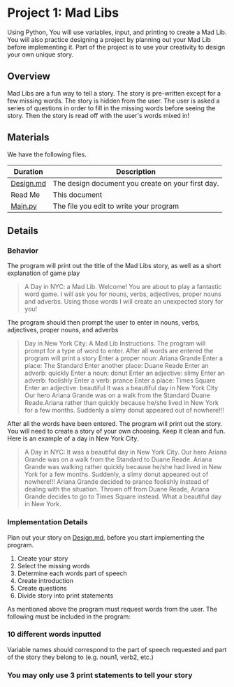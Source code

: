 
# Project 1: Mad Libs

Using Python, You will use variables, input, and printing to create a Mad Lib. You will also practice designing a project by planning out your Mad Lib before implementing it. Part of the project is to use your creativity to design your own unique story.

## Overview

Mad Libs are a fun way to tell a story. The story is pre-written except for a few missing words. The story is hidden from the user. The user is asked a series of questions in order to fill in the missing words before seeing the story. Then the story is read off with the user's words mixed in!

## Materials
 We have the following files.

 | **Duration**   | **Description**    |
| ---------- | -------------- |
| [Design.md](#Design.md) |  The design document you create on your first day.         |
|  Read Me | This document |
| [Main.py](#main.py) | The file you edit to write your program         |



## Details

### Behavior
The program will print out the title of the Mad Libs story, as well as a short explanation of game play

> A Day in NYC: a Mad Lib.
>  Welcome! You are about to play a fantastic word game.
>  I will ask you for nouns, verbs, adjectives, proper nouns and adverbs.
>  Using those words I will create an unexpected story for you!

The program should then prompt the user to enter in nouns, verbs, adjectives, proper nouns, and adverbs

> Day in New York City: A Mad Lib
>  Instructions. The program will prompt for a type of word to enter. After all words are entered the program will print a story
> Enter a proper noun: Ariana Grande
>  Enter a place: The Standard
>  Enter another place: Duane Reade
>  Enter an adverb: quickly
>  Enter a noun: donut
>  Enter an adjective: slimy
>  Enter an adverb: foolishly
>  Enter a verb: prance
>  Enter a place: Times Square
>  Enter an adjective: beautiful
>  It was a beautiful day in New York City Our hero Ariana Grande was on a walk from the Standard Duane Reade.Ariana rather than quickly because he/she lived in New York for a few months. Suddenly a slimy donut appeared out of nowhere!!!

After all the words have been entered. The program will print out the story. You will need to create a story of your own choosing. Keep it clean and fun. Here is an example of a day in New York City.

> A Day in NYC: It was a beautiful day in New York City. Our hero Ariana Grande was on a walk from the Standard to Duane Reade. Ariana Grande was walking rather quickly because he/she had lived in New York for a few months. Suddenly, a slimy donut appeared out of nowhere!!! Ariana Grande decided to prance foolishly instead of dealing with the situation. Thrown off from Duane Reade, Ariana Grande decides to go to Times Square instead. What a beautiful day in New York.

### Implementation Details
Plan out your story on [Design.md](#Design.md), before you start implementing the program.


1. Create your story
1. Select the missing words
1. Determine each words part of speech
1. Create introduction
1. Create questions
1. Divide story into print statements


As mentioned above the program must request words from the user. The following must be included in the program:

### 10 different words inputted

Variable names should correspond to the part of speech requested and part of the story they belong to (e.g. noun1, verb2, etc.)

### You may only use 3 print statements to tell your story

